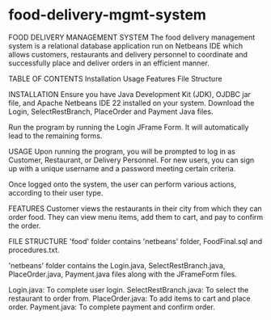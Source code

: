 # food-delivery-mgmt-system
FOOD DELIVERY MANAGEMENT SYSTEM
The food delivery management system is a relational database application run on Netbeans IDE which allows customers, restaurants and delivery personnel to coordinate and successfully place and deliver orders in an efficient manner.

TABLE OF CONTENTS
Installation
Usage
Features
File Structure

INSTALLATION
Ensure you have Java Development Kit (JDK), OJDBC jar file, and Apache Netbeans IDE 22 installed on your system.
Download the Login, SelectRestBranch, PlaceOrder and Payment Java files.

Run the program by running the Login JFrame Form. It will automatically lead to the remaining forms.

USAGE
Upon running the program, you will be prompted to log in as Customer, Restaurant, or Delivery Personnel. For new users, you can sign up with a unique username and a password meeting certain criteria.

Once logged onto the system, the user can perform various actions, according to their user type.

FEATURES
Customer views the restaurants in their city from which they can order food. They can view menu items, add them to cart, and pay to confirm the order.

FILE STRUCTURE
'food' folder contains 'netbeans' folder, FoodFinal.sql and procedures.txt.

'netbeans' folder contains the Login.java, SelectRestBranch.java, PlaceOrder.java, Payment.java files along with the JFrameForm files.

Login.java: To complete user login.
SelectRestBranch.java: To select the restaurant to order from.
PlaceOrder.java: To add items to cart and place order.
Payment.java: To complete payment and confirm order. 
